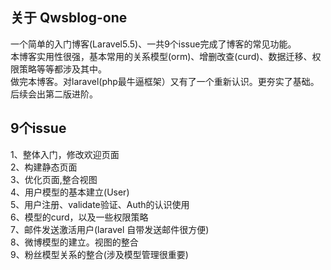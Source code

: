 
## 关于 Qwsblog-one

一个简单的入门博客(Laravel5.5)、一共9个issue完成了博客的常见功能。<br>
本博客实用性很强，基本常用的关系模型(orm)、增删改查(curd)、数据迁移、权限策略等等都涉及其中。<br>
做完本博客。对laravel(php最牛逼框架）又有了一个重新认识。更夯实了基础。<br>
后续会出第二版进阶。  

## 9个issue

1、整体入门，修改欢迎页面<br>
2、构建静态页面<br>
3、优化页面,整合视图<br>
4、用户模型的基本建立(User)<br>
5、用户注册、validate验证、Auth的认识使用<br>
6、模型的curd，以及一些权限策略<br>
7、邮件发送激活用户(laravel 自带发送邮件很方便)<br>
8、微博模型的建立。视图的整合<br>
9、粉丝模型关系的整合(涉及模型管理很重要)<br>


